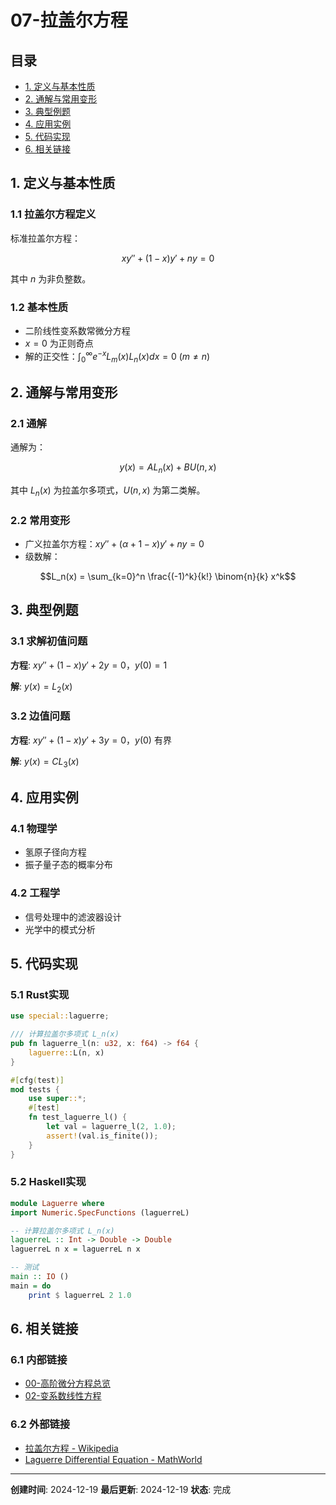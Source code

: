 # 07-拉盖尔方程

## 目录

- [1. 定义与基本性质](#1-定义与基本性质)
- [2. 通解与常用变形](#2-通解与常用变形)
- [3. 典型例题](#3-典型例题)
- [4. 应用实例](#4-应用实例)
- [5. 代码实现](#5-代码实现)
- [6. 相关链接](#6-相关链接)

## 1. 定义与基本性质

### 1.1 拉盖尔方程定义

标准拉盖尔方程：

$$xy'' + (1-x)y' + ny = 0$$

其中 $n$ 为非负整数。

### 1.2 基本性质

- 二阶线性变系数常微分方程
- $x=0$ 为正则奇点
- 解的正交性：$\int_0^{\infty} e^{-x}L_m(x)L_n(x)dx = 0$ ($m\neq n$)

## 2. 通解与常用变形

### 2.1 通解

通解为：

$$y(x) = A L_n(x) + B U(n, x)$$

其中 $L_n(x)$ 为拉盖尔多项式，$U(n, x)$ 为第二类解。

### 2.2 常用变形

- 广义拉盖尔方程：$xy'' + (\alpha+1-x)y' + ny = 0$
- 级数解：

$$L_n(x) = \sum_{k=0}^n \frac{(-1)^k}{k!} \binom{n}{k} x^k$$

## 3. 典型例题

### 3.1 求解初值问题

**方程**: $xy'' + (1-x)y' + 2y = 0$，$y(0) = 1$

**解**: $y(x) = L_2(x)$

### 3.2 边值问题

**方程**: $xy'' + (1-x)y' + 3y = 0$，$y(0)$ 有界

**解**: $y(x) = C L_3(x)$

## 4. 应用实例

### 4.1 物理学

- 氢原子径向方程
- 振子量子态的概率分布

### 4.2 工程学

- 信号处理中的滤波器设计
- 光学中的模式分析

## 5. 代码实现

### 5.1 Rust实现

```rust
use special::laguerre;

/// 计算拉盖尔多项式 L_n(x)
pub fn laguerre_l(n: u32, x: f64) -> f64 {
    laguerre::L(n, x)
}

#[cfg(test)]
mod tests {
    use super::*;
    #[test]
    fn test_laguerre_l() {
        let val = laguerre_l(2, 1.0);
        assert!(val.is_finite());
    }
}
```

### 5.2 Haskell实现

```haskell
module Laguerre where
import Numeric.SpecFunctions (laguerreL)

-- 计算拉盖尔多项式 L_n(x)
laguerreL :: Int -> Double -> Double
laguerreL n x = laguerreL n x

-- 测试
main :: IO ()
main = do
    print $ laguerreL 2 1.0
```

## 6. 相关链接

### 6.1 内部链接

- [00-高阶微分方程总览](00-高阶微分方程总览.md)
- [02-变系数线性方程](02-变系数线性方程.md)

### 6.2 外部链接

- [拉盖尔方程 - Wikipedia](https://zh.wikipedia.org/wiki/%E6%8B%89%E7%9B%96%E5%B0%94%E6%96%B9%E7%A8%8B)
- [Laguerre Differential Equation - MathWorld](http://mathworld.wolfram.com/LaguerreDifferentialEquation.html)

---

**创建时间**: 2024-12-19
**最后更新**: 2024-12-19
**状态**: 完成
